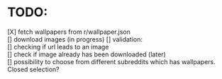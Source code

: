 # TODO:

[X] fetch wallpapers from r/wallpaper.json  
[] download images (in progress) 
[] validation:  
  [] checking if url leads to an image  
  [] check if image already has been downloaded (later)  
[] possibility to choose from different subreddits which has wallpapers. Closed selection?  
